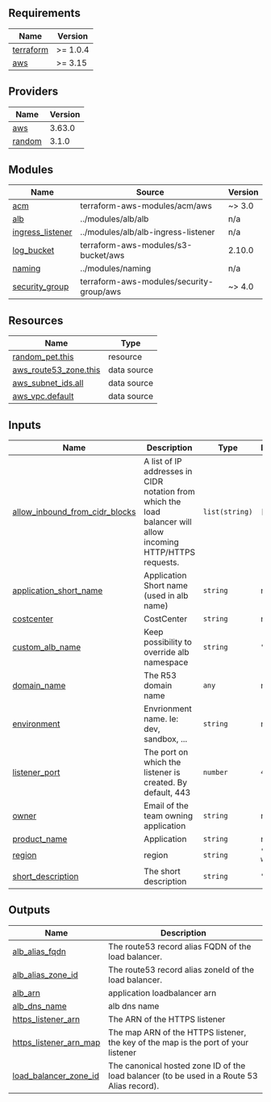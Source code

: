 ## Requirements

| Name | Version |
|------|---------|
| <a name="requirement_terraform"></a> [terraform](#requirement\_terraform) | >= 1.0.4 |
| <a name="requirement_aws"></a> [aws](#requirement\_aws) | >= 3.15 |

## Providers

| Name | Version |
|------|---------|
| <a name="provider_aws"></a> [aws](#provider\_aws) | 3.63.0 |
| <a name="provider_random"></a> [random](#provider\_random) | 3.1.0 |

## Modules

| Name | Source | Version |
|------|--------|---------|
| <a name="module_acm"></a> [acm](#module\_acm) | terraform-aws-modules/acm/aws | ~> 3.0 |
| <a name="module_alb"></a> [alb](#module\_alb) | ../modules/alb/alb | n/a |
| <a name="module_ingress_listener"></a> [ingress\_listener](#module\_ingress\_listener) | ../modules/alb/alb-ingress-listener | n/a |
| <a name="module_log_bucket"></a> [log\_bucket](#module\_log\_bucket) | terraform-aws-modules/s3-bucket/aws | 2.10.0 |
| <a name="module_naming"></a> [naming](#module\_naming) | ../modules/naming | n/a |
| <a name="module_security_group"></a> [security\_group](#module\_security\_group) | terraform-aws-modules/security-group/aws | ~> 4.0 |

## Resources

| Name | Type |
|------|------|
| [random_pet.this](https://registry.terraform.io/providers/hashicorp/random/latest/docs/resources/pet) | resource |
| [aws_route53_zone.this](https://registry.terraform.io/providers/hashicorp/aws/latest/docs/data-sources/route53_zone) | data source |
| [aws_subnet_ids.all](https://registry.terraform.io/providers/hashicorp/aws/latest/docs/data-sources/subnet_ids) | data source |
| [aws_vpc.default](https://registry.terraform.io/providers/hashicorp/aws/latest/docs/data-sources/vpc) | data source |

## Inputs

| Name | Description | Type | Default | Required |
|------|-------------|------|---------|:--------:|
| <a name="input_allow_inbound_from_cidr_blocks"></a> [allow\_inbound\_from\_cidr\_blocks](#input\_allow\_inbound\_from\_cidr\_blocks) | A list of IP addresses in CIDR notation from which the load balancer will allow incoming HTTP/HTTPS requests. | `list(string)` | `[]` | no |
| <a name="input_application_short_name"></a> [application\_short\_name](#input\_application\_short\_name) | Application Short name (used in alb name) | `string` | n/a | yes |
| <a name="input_costcenter"></a> [costcenter](#input\_costcenter) | CostCenter | `string` | n/a | yes |
| <a name="input_custom_alb_name"></a> [custom\_alb\_name](#input\_custom\_alb\_name) | Keep possibility to override alb namespace | `string` | `""` | no |
| <a name="input_domain_name"></a> [domain\_name](#input\_domain\_name) | The R53 domain name | `any` | n/a | yes |
| <a name="input_environment"></a> [environment](#input\_environment) | Envrionment name. Ie: dev, sandbox, ... | `string` | n/a | yes |
| <a name="input_listener_port"></a> [listener\_port](#input\_listener\_port) | The port on which the listener is created. By default, 443 | `number` | `443` | no |
| <a name="input_owner"></a> [owner](#input\_owner) | Email of the team owning application | `string` | n/a | yes |
| <a name="input_product_name"></a> [product\_name](#input\_product\_name) | Application | `string` | n/a | yes |
| <a name="input_region"></a> [region](#input\_region) | region | `string` | `"eu-west-3"` | no |
| <a name="input_short_description"></a> [short\_description](#input\_short\_description) | The short description | `string` | `"stack"` | no |

## Outputs

| Name | Description |
|------|-------------|
| <a name="output_alb_alias_fqdn"></a> [alb\_alias\_fqdn](#output\_alb\_alias\_fqdn) | The route53 record alias FQDN of the load balancer. |
| <a name="output_alb_alias_zone_id"></a> [alb\_alias\_zone\_id](#output\_alb\_alias\_zone\_id) | The route53 record alias zoneId of the load balancer. |
| <a name="output_alb_arn"></a> [alb\_arn](#output\_alb\_arn) | application loadbalancer arn |
| <a name="output_alb_dns_name"></a> [alb\_dns\_name](#output\_alb\_dns\_name) | alb dns name |
| <a name="output_https_listener_arn"></a> [https\_listener\_arn](#output\_https\_listener\_arn) | The ARN of the HTTPS listener |
| <a name="output_https_listener_arn_map"></a> [https\_listener\_arn\_map](#output\_https\_listener\_arn\_map) | The map ARN of the HTTPS listener, the key of the map is the port of your listener |
| <a name="output_load_balancer_zone_id"></a> [load\_balancer\_zone\_id](#output\_load\_balancer\_zone\_id) | The canonical hosted zone ID of the load balancer (to be used in a Route 53 Alias record). |
